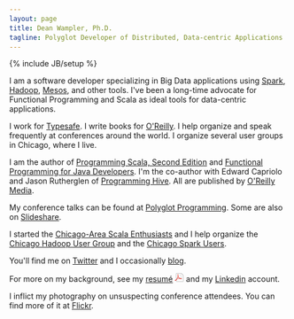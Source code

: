 ```yaml
---
layout: page
title: Dean Wampler, Ph.D.
tagline: Polyglot Developer of Distributed, Data-centric Applications
---
```

{% include JB/setup %}

I am a software developer specializing in <span class="keyword">Big Data</span> applications using [Spark](http://spark.apache.org), [Hadoop](http://hadoop.apache.org), [Mesos](http://mesos.apache.org), and other tools. I've been a long-time advocate for <span class="keyword">Functional Programming</span> and <span class="keyword">Scala</span> as ideal tools for data-centric applications.

I work for [Typesafe](http://typesafe.com). I write books for [O'Reilly](http://www.oreilly.com/pub/au/764). I help organize and speak frequently at conferences around the world. I organize several user groups in Chicago, where I live.

I am the author of [Programming Scala, Second Edition](programmingscala2.html) and [Functional Programming for Java Developers](http://oreilly.com/catalog/9781449311032/). I'm the co-author with Edward Capriolo and Jason Rutherglen of [Programming Hive](http://oreilly.com/catalog/9781449319335/). All are published by [O'Reilly Media](http://oreilly.com).

My conference talks can be found at [Polyglot Programming](http://polyglotprogramming.com/talks). Some are also on [Slideshare](http://www.slideshare.net/deanwampler/).

I started the [Chicago-Area Scala Enthusiasts](http://meetup.com/chicagoscala) and I help organize the [Chicago Hadoop User Group](http://www.meetup.com/Chicago-area-Hadoop-User-Group-CHUG/) and the [Chicago Spark Users](http://www.meetup.com/Chicago-Spark-Users/).

You'll find me on [Twitter](http://twitter.com/deanwampler) and I occasionally [blog](http://blog.polyglotprogramming.com).

For more on my background, see my [resum&eacute;](resume.pdf) <img src="/assets/images/page_white_acrobat.png" alt="Adobe PDF"/> and my [Linkedin](http://www.linkedin.com/in/deanwampler/) account.

I inflict my photography on unsuspecting conference attendees. You can find more of it at [Flickr](http://www.flickr.com/deanwampler).
